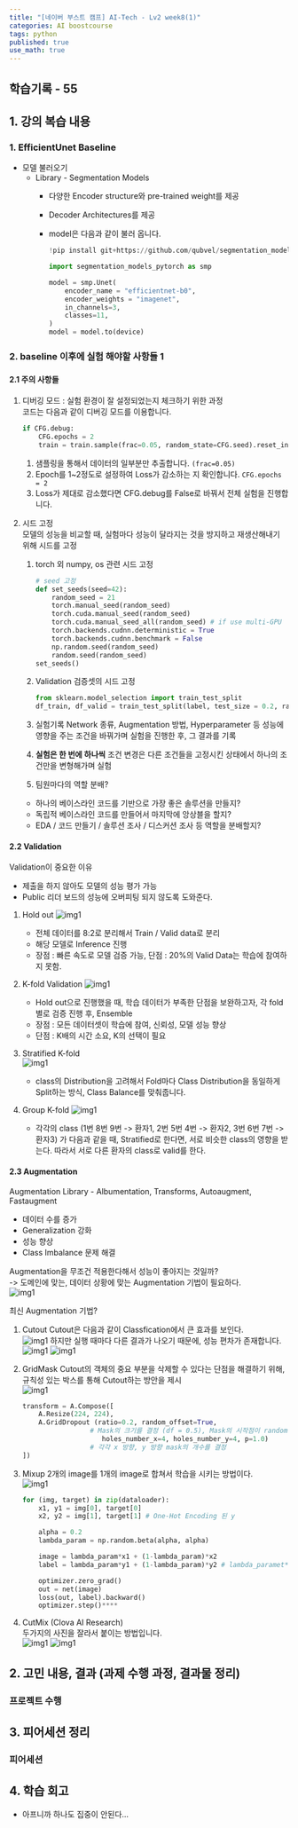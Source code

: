 ```yaml
---
title: "[네이버 부스트 캠프] AI-Tech - Lv2 week8(1)"
categories: AI boostcourse
tags: python
published: true
use_math: true
---
```


## 학습기록 - 55

## 1. 강의 복습 내용

### 1. EfficientUnet Baseline

- 모델 불러오기
  - Library - Segmentation Models
    - 다양한 Encoder structure와 pre-trained weight를 제공
    - Decoder Architectures를 제공
    - model은 다음과 같이 불러 옵니다.

        ```python
        !pip install git+https://github.com/qubvel/segmentation_models.pytorch

        import segmentation_models_pytorch as smp

        model = smp.Unet(
            encoder_name = "efficientnet-b0",
            encoder_weights = "imagenet",
            in_channels=3,
            classes=11,
        )
        model = model.to(device)
        ```

### 2. baseline 이후에 실험 해야할 사항들 1

#### 2.1 주의 사항들

1. 디버깅 모드 : 실험 환경이 잘 설정되었는지 체크하기 위한 과정  
    코드는 다음과 같이 디버깅 모드를 이용합니다.  
    ```python
    if CFG.debug:
        CFG.epochs = 2
        train = train.sample(frac=0.05, random_state=CFG.seed).reset_index(drop=True)
    ```
   1. 샘플링을 통해서 데이터의 일부분만 추출합니다. `(frac=0.05)`
   2. Epoch를 1~2정도로 설정하여 Loss가 감소하는 지 확인합니다. `CFG.epochs = 2`
   3. Loss가 제대로 감소했다면 CFG.debug를 False로 바꿔서 전체 실험을 진행합니다.  

2. 시드 고정  
    모델의 성능을 비교할 때, 실험마다 성능이 달라지는 것을 방지하고 재생산해내기 위해 시드를 고정
   1. torch 외 numpy, os 관련 시드 고정
        ```python
        # seed 고정
        def set_seeds(seed=42):
            random_seed = 21
            torch.manual_seed(random_seed)
            torch.cuda.manual_seed(random_seed)
            torch.cuda.manual_seed_all(random_seed) # if use multi-GPU
            torch.backends.cudnn.deterministic = True
            torch.backends.cudnn.benchmark = False
            np.random.seed(random_seed)
            random.seed(random_seed)
        set_seeds()
        ```
   2. Validation 검증셋의 시드 고정
        ```python
        from sklearn.model_selection import train_test_split
        df_train, df_valid = train_test_split(label, test_size = 0.2, random_state = 0)
        ```
   3. 실험기록
        Network 종류, Augmentation 방법, Hyperparameter 등 성능에 영향을 주는 조건을 바꿔가며 실험을 진행한 후, 그 결과를 기록  

   4. **실험은 한 번에 하나씩**
        조건 변경은 다른 조건들을 고정시킨 상태에서 하나의 조건만을 변형해가며 실험
   5. 팀원마다의 역할 분배?
     - 하나의 베이스라인 코드를 기반으로 가장 좋은 솔루션을 만들지?
     - 독립적 베이스라인 코드를 만들어서 마지막에 앙상블을 할지?
     - EDA / 코드 만들기 / 솔루션 조사 / 디스커션 조사 등 역할을 분배할지?

#### 2.2 Validation

Validation이 중요한 이유

- 제출을 하지 않아도 모델의 성능 평가 가능
-  Public 리더 보드의 성능에 오버피팅 되지 않도록 도와준다.

1. Hold out
    ![img1](../assets/images/AI-Images2/lv2_week12_1/img1.png)
   - 전체 데이터를 8:2로 분리해서 Train / Valid data로 분리
   - 해당 모델로 Inference 진행
   - 장점 : 빠른 속도로 모델 검증 가능, 단점 : 20%의 Valid Data는 학습에 참여하지 못함.

2. K-fold Validation
    ![img1](../assets/images/AI-Images2/lv2_week12_1/img2.png)
    - Hold out으로 진행했을 때, 학습 데이터가 부족한 단점을 보완하고자, 각 fold별로 검증 진행 후, Ensemble
    - 장점 : 모든 데이터셋이 학습에 참여, 신뢰성, 모델 성능 향상
    - 단점 : K배의 시간 소요, K의 선택이 필요

3. Stratified K-fold  
    ![img1](../assets/images/AI-Images2/lv2_week12_1/img3.png)
    - class의 Distribution을 고려해서 Fold마다 Class Distribution을 동일하게 Split하는 방식, Class Balance를 맞춰줍니다.

4. Group K-fold
    ![img1](../assets/images/AI-Images2/lv2_week12_1/img4.png)
    - 각각의 class (1번 8번 9번 -> 환자1, 2번 5번 4번 -> 환자2, 3번 6번 7번 -> 환자3) 가 다음과 같을 때, Stratified로 한다면, 서로 비슷한 class의 영향을 받는다. 따라서 서로 다른 환자의 class로 valid를 한다.  

#### 2.3 Augmentation

Augmentation Library - Albumentation, Transforms, Autoaugment, Fastaugment

- 데이터 수를 증가
- Generalization 강화
- 성능 향상
- Class Imbalance 문제 해결

Augmentation을 무조건 적용한다해서 성능이 좋아지는 것일까?  
-> 도메인에 맞는, 데이터 상황에 맞는 Augmentation 기법이 필요하다.  
![img1](../assets/images/AI-Images2/lv2_week12_1/img5.png)

최신 Augmentation 기법?  
1. Cutout
    Cutout은 다음과 같이 Classfication에서 큰 효과를 보인다.  
      ![img1](../assets/images/AI-Images2/lv2_week12_1/img6.png)
    하지만 실행 때마다 다른 결과가 나오기 때문에, 성능 편차가 존재합니다.  
      ![img1](../assets/images/AI-Images2/lv2_week12_1/img7.png)
      ![img1](../assets/images/AI-Images2/lv2_week12_1/img8.png)
    
2. GridMask
    Cutout의 객체의 중요 부분을 삭제할 수 있다는 단점을 해결하기 위해, 규칙성 있는 박스를 통해 Cutout하는 방안을 제시  
      ![img1](../assets/images/AI-Images2/lv2_week12_1/img9.png)

    ```python
    transform = A.Compose([
        A.Resize(224, 224),
        A.GridDropout (ratio=0.2, random_offset=True,  
                     # Mask의 크기를 결정 (df = 0.5), Mask의 시작점이 random한 offset을 가짐
                        holes_number_x=4, holes_number_y=4, p=1.0)  
                     # 각각 x 방향, y 방향 mask의 개수를 결정
    ])
    ```

3. Mixup
    2개의 image를 1개의 image로 합쳐서 학습을 시키는 방법이다.  
      ![img1](../assets/images/AI-Images2/lv2_week12_1/img10.png)

    ```python
    for (img, target) in zip(dataloader):
        x1, y1 = img[0], target[0]
        x2, y2 = img[1], target[1] # One-Hot Encoding 된 y

        alpha = 0.2
        lambda_param = np.random.beta(alpha, alpha)

        image = lambda_param*x1 + (1-lambda_param)*x2
        label = lambda_param*y1 + (1-lambda_param)*y2 # lambda_paramet**e**r의 비율을 가지는 Image와 Label을 만들어준다. 

        optimizer.zero_grad()
        out = net(image)
        loss(out, label).backward()
        optimizer.step()****
    ```

4. CutMix (Clova AI Research)  
    두가지의 사진을 잘라서 붙이는 방법입니다.  
      ![img1](../assets/images/AI-Images2/lv2_week12_1/img12.png)
      ![img1](../assets/images/AI-Images2/lv2_week12_1/img13.png)

## 2. 고민 내용, 결과 (과제 수행 과정, 결과물 정리)

### 프로젝트 수행

## 3. 피어세션 정리

### 피어세션

## 4. 학습 회고

- 아프니까 하나도 집중이 안된다...  